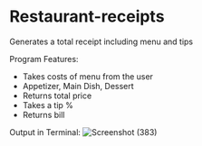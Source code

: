 # Restaurant-receipts
Generates a total receipt including menu and tips

Program Features:
- Takes costs of menu from the user
- Appetizer, Main Dish, Dessert
- Returns total price
- Takes a tip %
- Returns bill

Output in Terminal:
![Screenshot (383)](https://user-images.githubusercontent.com/80438950/198150625-d18d2474-9075-4281-8150-78f49a300b58.png)
